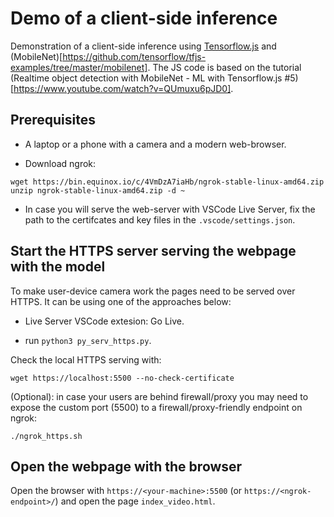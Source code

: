 # Demo of a client-side inference

Demonstration of a client-side inference using [Tensorflow.js](https://www.tensorflow.org/js) and (MobileNet)[https://github.com/tensorflow/tfjs-examples/tree/master/mobilenet]. The JS code is based on the tutorial (Realtime object detection with MobileNet - ML with Tensorflow.js #5)[https://www.youtube.com/watch?v=QUmuxu6pJD0].

## Prerequisites

- A laptop or a phone with a camera and a modern web-browser.

- Download ngrok: 

```
wget https://bin.equinox.io/c/4VmDzA7iaHb/ngrok-stable-linux-amd64.zip
unzip ngrok-stable-linux-amd64.zip -d ~
```

- In case you will serve the web-server with VSCode Live Server, fix the path to the certifcates and key files in the `.vscode/settings.json`.

## Start the HTTPS server serving the webpage with the model 

To make user-device camera work the pages need to be served over HTTPS. It can be using one of the approaches below:

- Live Server VSCode extesion: Go Live.

- run `python3 py_serv_https.py`.

Check the local HTTPS serving with:

`wget https://localhost:5500 --no-check-certificate`

(Optional): in case your users are behind firewall/proxy you may need to expose the custom port (5500) to a firewall/proxy-friendly endpoint on ngrok:

`./ngrok_https.sh`

## Open the webpage with the browser

Open the browser with `https://<your-machine>:5500` (or `https://<ngrok-endpoint>/`) and open the page `index_video.html`.
